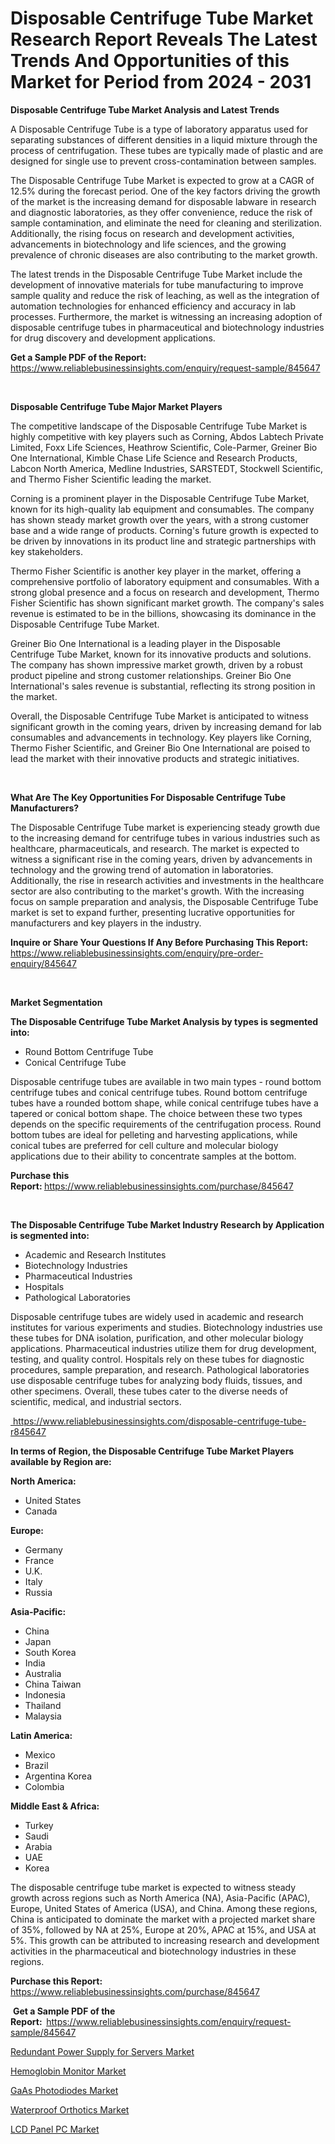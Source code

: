 <p><h1>Disposable Centrifuge Tube Market Research Report Reveals The Latest Trends And Opportunities of this Market for Period from 2024 - 2031</h1></p><p><strong>Disposable Centrifuge Tube Market Analysis and Latest Trends</strong></p>
<p><p>A Disposable Centrifuge Tube is a type of laboratory apparatus used for separating substances of different densities in a liquid mixture through the process of centrifugation. These tubes are typically made of plastic and are designed for single use to prevent cross-contamination between samples.</p><p>The Disposable Centrifuge Tube Market is expected to grow at a CAGR of 12.5% during the forecast period. One of the key factors driving the growth of the market is the increasing demand for disposable labware in research and diagnostic laboratories, as they offer convenience, reduce the risk of sample contamination, and eliminate the need for cleaning and sterilization. Additionally, the rising focus on research and development activities, advancements in biotechnology and life sciences, and the growing prevalence of chronic diseases are also contributing to the market growth.</p><p>The latest trends in the Disposable Centrifuge Tube Market include the development of innovative materials for tube manufacturing to improve sample quality and reduce the risk of leaching, as well as the integration of automation technologies for enhanced efficiency and accuracy in lab processes. Furthermore, the market is witnessing an increasing adoption of disposable centrifuge tubes in pharmaceutical and biotechnology industries for drug discovery and development applications.</p></p>
<p><strong>Get a Sample PDF of the Report:&nbsp;</strong> <a href="https://www.reliablebusinessinsights.com/enquiry/request-sample/845647">https://www.reliablebusinessinsights.com/enquiry/request-sample/845647</a></p>
<p>&nbsp;</p>
<p><strong>Disposable Centrifuge Tube Major Market Players</strong></p>
<p><p>The competitive landscape of the Disposable Centrifuge Tube Market is highly competitive with key players such as Corning, Abdos Labtech Private Limited, Foxx Life Sciences, Heathrow Scientific, Cole-Parmer, Greiner Bio One International, Kimble Chase Life Science and Research Products, Labcon North America, Medline Industries, SARSTEDT, Stockwell Scientific, and Thermo Fisher Scientific leading the market.</p><p>Corning is a prominent player in the Disposable Centrifuge Tube Market, known for its high-quality lab equipment and consumables. The company has shown steady market growth over the years, with a strong customer base and a wide range of products. Corning's future growth is expected to be driven by innovations in its product line and strategic partnerships with key stakeholders.</p><p>Thermo Fisher Scientific is another key player in the market, offering a comprehensive portfolio of laboratory equipment and consumables. With a strong global presence and a focus on research and development, Thermo Fisher Scientific has shown significant market growth. The company's sales revenue is estimated to be in the billions, showcasing its dominance in the Disposable Centrifuge Tube Market.</p><p>Greiner Bio One International is a leading player in the Disposable Centrifuge Tube Market, known for its innovative products and solutions. The company has shown impressive market growth, driven by a robust product pipeline and strong customer relationships. Greiner Bio One International's sales revenue is substantial, reflecting its strong position in the market.</p><p>Overall, the Disposable Centrifuge Tube Market is anticipated to witness significant growth in the coming years, driven by increasing demand for lab consumables and advancements in technology. Key players like Corning, Thermo Fisher Scientific, and Greiner Bio One International are poised to lead the market with their innovative products and strategic initiatives.</p></p>
<p>&nbsp;</p>
<p><strong>What Are The Key Opportunities For Disposable Centrifuge Tube Manufacturers?</strong></p>
<p><p>The Disposable Centrifuge Tube market is experiencing steady growth due to the increasing demand for centrifuge tubes in various industries such as healthcare, pharmaceuticals, and research. The market is expected to witness a significant rise in the coming years, driven by advancements in technology and the growing trend of automation in laboratories. Additionally, the rise in research activities and investments in the healthcare sector are also contributing to the market's growth. With the increasing focus on sample preparation and analysis, the Disposable Centrifuge Tube market is set to expand further, presenting lucrative opportunities for manufacturers and key players in the industry.</p></p>
<p><strong>Inquire or Share Your Questions If Any Before Purchasing This Report:</strong> <a href="https://www.reliablebusinessinsights.com/enquiry/pre-order-enquiry/845647">https://www.reliablebusinessinsights.com/enquiry/pre-order-enquiry/845647</a></p>
<p>&nbsp;</p>
<p><strong>Market Segmentation</strong></p>
<p><strong>The Disposable Centrifuge Tube Market Analysis by types is segmented into:</strong></p>
<p><ul><li>Round Bottom Centrifuge Tube</li><li>Conical Centrifuge Tube</li></ul></p>
<p><p>Disposable centrifuge tubes are available in two main types - round bottom centrifuge tubes and conical centrifuge tubes. Round bottom centrifuge tubes have a rounded bottom shape, while conical centrifuge tubes have a tapered or conical bottom shape. The choice between these two types depends on the specific requirements of the centrifugation process. Round bottom tubes are ideal for pelleting and harvesting applications, while conical tubes are preferred for cell culture and molecular biology applications due to their ability to concentrate samples at the bottom.</p></p>
<p><strong>Purchase this Report:&nbsp;</strong><a href="https://www.reliablebusinessinsights.com/purchase/845647">https://www.reliablebusinessinsights.com/purchase/845647</a></p>
<p>&nbsp;</p>
<p><strong>The Disposable Centrifuge Tube Market Industry Research by Application is segmented into:</strong></p>
<p><ul><li>Academic and Research Institutes</li><li>Biotechnology Industries</li><li>Pharmaceutical Industries</li><li>Hospitals</li><li>Pathological Laboratories</li></ul></p>
<p><p>Disposable centrifuge tubes are widely used in academic and research institutes for various experiments and studies. Biotechnology industries use these tubes for DNA isolation, purification, and other molecular biology applications. Pharmaceutical industries utilize them for drug development, testing, and quality control. Hospitals rely on these tubes for diagnostic procedures, sample preparation, and research. Pathological laboratories use disposable centrifuge tubes for analyzing body fluids, tissues, and other specimens. Overall, these tubes cater to the diverse needs of scientific, medical, and industrial sectors.</p></p>
<p><a href="https://www.reliablebusinessinsights.com/disposable-centrifuge-tube-r845647">&nbsp;https://www.reliablebusinessinsights.com/disposable-centrifuge-tube-r845647</a></p>
<p><strong>In terms of Region, the Disposable Centrifuge Tube Market Players available by Region are:</strong></p>
<p>
    <p> <strong> North America: </strong>
        <ul>
            <li>United States</li>
            <li>Canada</li>
        </ul>
        </p> 
    <p> <strong> Europe: </strong>
        <ul>
            <li>Germany</li>
            <li>France</li>
            <li>U.K.</li>
            <li>Italy</li>
            <li>Russia</li>
        </ul>
        </p> 
    <p> <strong> Asia-Pacific: </strong>
        <ul>
            <li>China</li>
            <li>Japan</li>
            <li>South Korea</li>
            <li>India</li>
            <li>Australia</li>
            <li>China Taiwan</li>
            <li>Indonesia</li>
            <li>Thailand</li>
            <li>Malaysia</li>
        </ul>
        </p> 
    <p> <strong> Latin America: </strong>
        <ul>
            <li>Mexico</li>
            <li>Brazil</li>
            <li>Argentina Korea</li>
            <li>Colombia</li>
        </ul>
        </p> 
    <p> <strong> Middle East & Africa: </strong>
        <ul>
            <li>Turkey</li>
            <li>Saudi</li>
            <li>Arabia</li>
            <li>UAE</li>
            <li>Korea</li>
        </ul>
    </p>
    </p>
<p><p>The disposable centrifuge tube market is expected to witness steady growth across regions such as North America (NA), Asia-Pacific (APAC), Europe, United States of America (USA), and China. Among these regions, China is anticipated to dominate the market with a projected market share of 35%, followed by NA at 25%, Europe at 20%, APAC at 15%, and USA at 5%. This growth can be attributed to increasing research and development activities in the pharmaceutical and biotechnology industries in these regions.</p></p>
<p><strong>Purchase this Report: </strong><a href="https://www.reliablebusinessinsights.com/purchase/845647">https://www.reliablebusinessinsights.com/purchase/845647</a></p>
<p>&nbsp;<strong>Get a Sample PDF of the Report:&nbsp;&nbsp;</strong><a href="https://www.reliablebusinessinsights.com/enquiry/request-sample/845647">https://www.reliablebusinessinsights.com/enquiry/request-sample/845647</a></p>
<p><strong></strong></p>
<p><p><a href="https://medium.com/@jewelmohr25/global-redundant-power-supply-for-servers-market-size-is-expected-to-experience-a-cagr-of-4-8-d659ee0043d9">Redundant Power Supply for Servers Market</a></p><p><a href="https://github.com/dmmanir420/Market-Research-Report-List-2/blob/main/hemoglobin-monitor-market.md">Hemoglobin Monitor Market</a></p><p><a href="https://medium.com/@madw10245644/global-gaas-photodiodes-market-size-share-analysis-by-product-type-by-application-by-region-502b3cd0b4a1">GaAs Photodiodes Market</a></p><p><a href="https://github.com/susanjprice2023/Market-Research-Report-List-2/blob/main/waterproof-orthotics-market.md">Waterproof Orthotics Market</a></p><p><a href="https://medium.com/@charityrice1939/lcd-panel-pc-market-trends-and-analysis-opportunities-and-challenges-for-future-growth-2024-5e76d72dc692">LCD Panel PC Market</a></p></p>